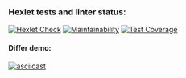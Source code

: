 ### Hexlet tests and linter status:
[![Hexlet Check](https://github.com/Ovsenka/java-project-71/actions/workflows/hexlet-check.yml/badge.svg?branch=main)](https://github.com/Ovsenka/java-project-71/actions/workflows/hexlet-check.yml)
[![Maintainability](https://api.codeclimate.com/v1/badges/3dd6049652cc9b5836a4/maintainability)](https://codeclimate.com/github/Ovsenka/java-project-71/maintainability)
[![Test Coverage](https://api.codeclimate.com/v1/badges/3dd6049652cc9b5836a4/test_coverage)](https://codeclimate.com/github/Ovsenka/java-project-71/test_coverage)

#### Differ demo:
[![asciicast](https://asciinema.org/a/668134.svg)](https://asciinema.org/a/668134)
